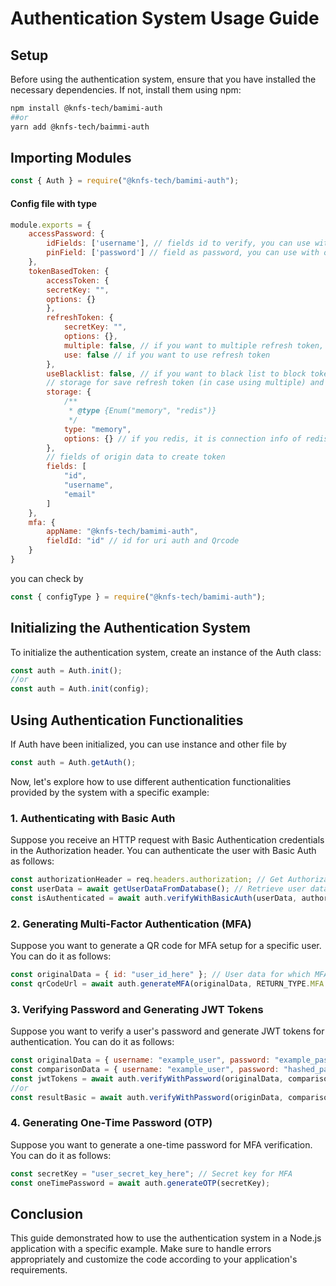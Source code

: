 # Authentication System Usage Guide

## Setup

Before using the authentication system, ensure that you have installed the necessary dependencies. If not, install them using npm:

```bash
npm install @knfs-tech/bamimi-auth
##or
yarn add @knfs-tech/baimmi-auth
```

## Importing Modules

```javascript
const { Auth } = require("@knfs-tech/bamimi-auth");
```

#### Config file with type 

```javascript
module.exports = {
	accessPassword: {
		idFields: ['username'], // fields id to verify, you can use with multiple ['username', 'email']
		pinField: ['password'] // field as password, you can use with other name field
	},
	tokenBasedToken: {
		accessToken: {
		secretKey: "",
		options: {}
		},
		refreshToken: {
			secretKey: "",
			options: {},
			multiple: false, // if you want to multiple refresh token, in case multiple device
			use: false // if you want to use refresh token
		},
		useBlacklist: false, // if you want to black list to block token
		// storage for save refresh token (in case using multiple) and use black list
		storage: {
			/**
			 * @type {Enum("memory", "redis")}
			 */
			type: "memory",
			options: {} // if you redis, it is connection info of redis, In code we use ioredis
		},
		// fields of origin data to create token
		fields: [
			"id",
			"username",
			"email"
		]
	},
	mfa: {
		appName: "@knfs-tech/bamimi-auth",
		fieldId: "id" // id for uri auth and Qrcode
	}
}
```
you can check by 
```javascript
const { configType } = require("@knfs-tech/bamimi-auth");
```

## Initializing the Authentication System

To initialize the authentication system, create an instance of the Auth class:

```javascript
const auth = Auth.init();
//or 
const auth = Auth.init(config);
```


## Using Authentication Functionalities

If Auth have been initialized, you can use instance and other file by 
```javascript 
const auth = Auth.getAuth();
```

Now, let's explore how to use different authentication functionalities provided by the system with a specific example:

### 1. Authenticating with Basic Auth

Suppose you receive an HTTP request with Basic Authentication credentials in the Authorization header. You can authenticate the user with Basic Auth as follows:

```javascript
const authorizationHeader = req.headers.authorization; // Get Authorization header from request
const userData = await getUserDataFromDatabase(); // Retrieve user data from your database
const isAuthenticated = await auth.verifyWithBasicAuth(userData, authorizationHeader);
```

### 2. Generating Multi-Factor Authentication (MFA)

Suppose you want to generate a QR code for MFA setup for a specific user. You can do it as follows:

```javascript
const originalData = { id: "user_id_here" }; // User data for which MFA is to be set up
const qrCodeUrl = await auth.generateMFA(originalData, RETURN_TYPE.MFA.URL);
```

### 3. Verifying Password and Generating JWT Tokens

Suppose you want to verify a user's password and generate JWT tokens for authentication. You can do it as follows:

```javascript
const originalData = { username: "example_user", password: "example_password" }; // User credentials
const comparisonData = { username: "example_user", password: "hashed_password_here" }; // User data from the database
const jwtTokens = await auth.verifyWithPassword(originalData, comparisonData, RETURN_TYPE.JWT.TOKEN);
//or
const resultBasic = await auth.verifyWithPassword(originData, comparisonData) // return true or false
```

### 4. Generating One-Time Password (OTP)

Suppose you want to generate a one-time password for MFA verification. You can do it as follows:

```javascript
const secretKey = "user_secret_key_here"; // Secret key for MFA
const oneTimePassword = await auth.generateOTP(secretKey);
```

## Conclusion

This guide demonstrated how to use the authentication system in a Node.js application with a specific example. Make sure to handle errors appropriately and customize the code according to your application's requirements.
```